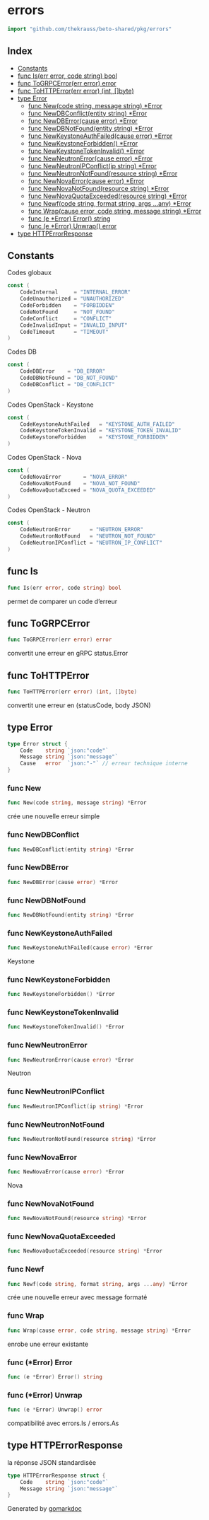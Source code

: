 <!-- Code generated by gomarkdoc. DO NOT EDIT -->

# errors

```go
import "github.com/thekrauss/beto-shared/pkg/errors"
```

## Index

- [Constants](<#constants>)
- [func Is\(err error, code string\) bool](<#Is>)
- [func ToGRPCError\(err error\) error](<#ToGRPCError>)
- [func ToHTTPError\(err error\) \(int, \[\]byte\)](<#ToHTTPError>)
- [type Error](<#Error>)
  - [func New\(code string, message string\) \*Error](<#New>)
  - [func NewDBConflict\(entity string\) \*Error](<#NewDBConflict>)
  - [func NewDBError\(cause error\) \*Error](<#NewDBError>)
  - [func NewDBNotFound\(entity string\) \*Error](<#NewDBNotFound>)
  - [func NewKeystoneAuthFailed\(cause error\) \*Error](<#NewKeystoneAuthFailed>)
  - [func NewKeystoneForbidden\(\) \*Error](<#NewKeystoneForbidden>)
  - [func NewKeystoneTokenInvalid\(\) \*Error](<#NewKeystoneTokenInvalid>)
  - [func NewNeutronError\(cause error\) \*Error](<#NewNeutronError>)
  - [func NewNeutronIPConflict\(ip string\) \*Error](<#NewNeutronIPConflict>)
  - [func NewNeutronNotFound\(resource string\) \*Error](<#NewNeutronNotFound>)
  - [func NewNovaError\(cause error\) \*Error](<#NewNovaError>)
  - [func NewNovaNotFound\(resource string\) \*Error](<#NewNovaNotFound>)
  - [func NewNovaQuotaExceeded\(resource string\) \*Error](<#NewNovaQuotaExceeded>)
  - [func Newf\(code string, format string, args ...any\) \*Error](<#Newf>)
  - [func Wrap\(cause error, code string, message string\) \*Error](<#Wrap>)
  - [func \(e \*Error\) Error\(\) string](<#Error.Error>)
  - [func \(e \*Error\) Unwrap\(\) error](<#Error.Unwrap>)
- [type HTTPErrorResponse](<#HTTPErrorResponse>)


## Constants

<a name="CodeInternal"></a>Codes globaux

```go
const (
    CodeInternal     = "INTERNAL_ERROR"
    CodeUnauthorized = "UNAUTHORIZED"
    CodeForbidden    = "FORBIDDEN"
    CodeNotFound     = "NOT_FOUND"
    CodeConflict     = "CONFLICT"
    CodeInvalidInput = "INVALID_INPUT"
    CodeTimeout      = "TIMEOUT"
)
```

<a name="CodeDBError"></a>Codes DB

```go
const (
    CodeDBError    = "DB_ERROR"
    CodeDBNotFound = "DB_NOT_FOUND"
    CodeDBConflict = "DB_CONFLICT"
)
```

<a name="CodeKeystoneAuthFailed"></a>Codes OpenStack \- Keystone

```go
const (
    CodeKeystoneAuthFailed   = "KEYSTONE_AUTH_FAILED"
    CodeKeystoneTokenInvalid = "KEYSTONE_TOKEN_INVALID"
    CodeKeystoneForbidden    = "KEYSTONE_FORBIDDEN"
)
```

<a name="CodeNovaError"></a>Codes OpenStack \- Nova

```go
const (
    CodeNovaError       = "NOVA_ERROR"
    CodeNovaNotFound    = "NOVA_NOT_FOUND"
    CodeNovaQuotaExceed = "NOVA_QUOTA_EXCEEDED"
)
```

<a name="CodeNeutronError"></a>Codes OpenStack \- Neutron

```go
const (
    CodeNeutronError      = "NEUTRON_ERROR"
    CodeNeutronNotFound   = "NEUTRON_NOT_FOUND"
    CodeNeutronIPConflict = "NEUTRON_IP_CONFLICT"
)
```

<a name="Is"></a>
## func Is

```go
func Is(err error, code string) bool
```

permet de comparer un code d’erreur

<a name="ToGRPCError"></a>
## func ToGRPCError

```go
func ToGRPCError(err error) error
```

convertit une erreur en gRPC status.Error

<a name="ToHTTPError"></a>
## func ToHTTPError

```go
func ToHTTPError(err error) (int, []byte)
```

convertit une erreur en \(statusCode, body JSON\)

<a name="Error"></a>
## type Error



```go
type Error struct {
    Code    string `json:"code"`
    Message string `json:"message"`
    Cause   error  `json:"-"` // erreur technique interne
}
```

<a name="New"></a>
### func New

```go
func New(code string, message string) *Error
```

crée une nouvelle erreur simple

<a name="NewDBConflict"></a>
### func NewDBConflict

```go
func NewDBConflict(entity string) *Error
```



<a name="NewDBError"></a>
### func NewDBError

```go
func NewDBError(cause error) *Error
```



<a name="NewDBNotFound"></a>
### func NewDBNotFound

```go
func NewDBNotFound(entity string) *Error
```



<a name="NewKeystoneAuthFailed"></a>
### func NewKeystoneAuthFailed

```go
func NewKeystoneAuthFailed(cause error) *Error
```

Keystone

<a name="NewKeystoneForbidden"></a>
### func NewKeystoneForbidden

```go
func NewKeystoneForbidden() *Error
```



<a name="NewKeystoneTokenInvalid"></a>
### func NewKeystoneTokenInvalid

```go
func NewKeystoneTokenInvalid() *Error
```



<a name="NewNeutronError"></a>
### func NewNeutronError

```go
func NewNeutronError(cause error) *Error
```

Neutron

<a name="NewNeutronIPConflict"></a>
### func NewNeutronIPConflict

```go
func NewNeutronIPConflict(ip string) *Error
```



<a name="NewNeutronNotFound"></a>
### func NewNeutronNotFound

```go
func NewNeutronNotFound(resource string) *Error
```



<a name="NewNovaError"></a>
### func NewNovaError

```go
func NewNovaError(cause error) *Error
```

Nova

<a name="NewNovaNotFound"></a>
### func NewNovaNotFound

```go
func NewNovaNotFound(resource string) *Error
```



<a name="NewNovaQuotaExceeded"></a>
### func NewNovaQuotaExceeded

```go
func NewNovaQuotaExceeded(resource string) *Error
```



<a name="Newf"></a>
### func Newf

```go
func Newf(code string, format string, args ...any) *Error
```

crée une nouvelle erreur avec message formaté

<a name="Wrap"></a>
### func Wrap

```go
func Wrap(cause error, code string, message string) *Error
```

enrobe une erreur existante

<a name="Error.Error"></a>
### func \(\*Error\) Error

```go
func (e *Error) Error() string
```



<a name="Error.Unwrap"></a>
### func \(\*Error\) Unwrap

```go
func (e *Error) Unwrap() error
```

compatibilité avec errors.Is / errors.As

<a name="HTTPErrorResponse"></a>
## type HTTPErrorResponse

la réponse JSON standardisée

```go
type HTTPErrorResponse struct {
    Code    string `json:"code"`
    Message string `json:"message"`
}
```

Generated by [gomarkdoc](<https://github.com/princjef/gomarkdoc>)
